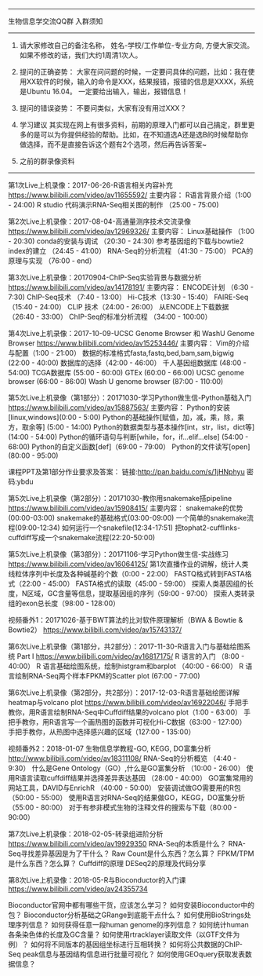 - - - - - - - - - - - - - - - - - - - - - - - - 
生物信息学交流QQ群 入群须知
- - - - - - - - - - - - - - - - - - - - - - - - 

1. 请大家修改自己的备注名称， 姓名-学校/工作单位-专业方向, 方便大家交流。 
如果不修改的话，我们大约1周清1次人。

2. 提问的正确姿势：
大家在问问题的时候，一定要问具体的问题，比如：我在使用XX软件的时候，输入的命令是XXX，结果报错，报错的信息是XXXX，系统是Ubuntu 16.04。 一定要给出输入，输出，报错信息！

3. 提问的错误姿势：
不要问类似，大家有没有用过XXX？ 

4. 学习建议
其实现在网上有很多资料，前期的原理入门都可以自己搞定，群里更多的是可以为你提供经验的帮助。比如，在不知道选A还是选B的时候帮助你做选择，而不是直接告诉这个题有2个选项，然后再告诉答案~ 

5. 之前的群录像资料
- - - - - - - - - - - - - - - - - - - - - - - - 

第1次Live上机录像：2017-06-26-R语言相关内容补充
https://www.bilibili.com/video/av11655592/
主要内容：
R语言背景介绍（1:00 - 24:00)
R studio 代码演示RNA-Seq相关图的制作 （25:00 - 75:00)

第2次Live上机录像：2017-08-04-高通量测序技术交流录像
https://www.bilibili.com/video/av12969326/
主要内容：
Linux基础操作 （1:00 - 20:30)
conda的安装与调试 （20:30 - 24:30)
参考基因组的下载与bowtie2 index的建立 （24:45 - 41:00）
RNA-Seq的分析流程 （41:30 - 75:00）
PCA的原理与实现 （76:00 - end）

第3次Live上机录像：20170904-ChIP-Seq实验背景与数据分析
https://www.bilibili.com/video/av14178191/
主要内容：
ENCODE计划 （6:30 - 7:30)
ChIP-Seq技术 （7:40 - 13:00）
Hi-C技术（13:30 - 15:40）
FAIRE-Seq （15:40 - 24:00）
CLIP 技术（24:00 - 26:00）
从ENCODE上下载数据 （26:40 - 33:00）
ChIP-Seq的标准分析流程 （34:00 - 100:00）

第4次Live上机录像：2017-10-09-UCSC Genome Browser 和 WashU Genome Browser
https://www.bilibili.com/video/av15253446/
主要内容：
Vim的介绍与配置（1:00 - 21:00）
数据的标准格式fasta,fastq,bed,bam,sam,bigwig (22:00 - 40:00)
数据库的选择（42:00 - 46:00）
千人基因组数据库 (48:00 - 54:00)
TCGA数据库 (55:00 - 60:00)
GTEx (60:00 - 66:00)
UCSC genome browser (66:00 - 86:00)
Wash U genome browser (87:00 - 110:00)


第5次Live上机录像（第1部分）：20171030-学习Python做生信-Python基础入门
https://www.bilibili.com/video/av15887563/
主要内容：
Python的安装[linux,windows](0:00 - 5:00)
Python的基础操作[赋值，加，减，乘，除，乘方，取余等] (5:00 - 14:00)
Python的数据类型与基本操作[int，str，list，dict等] (14:00 - 54:00)
Python的循环语句与判断[while，for，if...elif...else] (54:00 - 68:00)
Python的自定义函数[def]（69:00 - 79:00）
Python的文件读写[open] (80:00 - 95:00)

课程PPT及第1部分作业要求及答案：
链接:http://pan.baidu.com/s/1jHNphyu  密码:ybdu


第5次Live上机录像（第2部分）：20171030-教你用snakemake搭pipeline
https://www.bilibili.com/video/av15908415/
主要内容：
snakemake的优势(00:00-03:00)
snakemake的基础格式(03:00-09:00)
一个简单的snakemake流程(09:00-12:34)
如何运行一个snakefile(12:34-17:51)
把tophat2-cufflinks-cuffdiff写成一个snakemake流程(22:20-50:00)

第5次Live上机录像（第3部分）：20171106-学习Python做生信-实战练习
https://www.bilibili.com/video/av16064125/
第1次直播作业的讲解，统计人类线粒体序列中长度及各种碱基的个数（0:00 - 22:00）
FASTQ格式转到FASTA格式（22:00 - 45:00）
FASTA格式的读取（45:00 - 59:00）
探索人类基因组的长度，N区域，GC含量等信息，提取基因组的序列（59:00 - 97:00）
探索人类转录组的exon总长度（98:00 - 128:00）


视频番外1：20171026-基于BWT算法的比对软件原理解析（BWA & Bowtie & Bowtie2）
https://www.bilibili.com/video/av15743137/


第6次Live上机录像（第1部分，共2部分）：2017-11-30-R语言入门与基础绘图系统 Part I
https://www.bilibili.com/video/av16817175/
R 语言的入门 （8:00 - 40:00）
R 语言基础绘图系统，绘制histgram和barplot （40:00 - 66:00）
R 语言绘制RNA-Seq两个样本FPKM的Scatter plot (67:00 - 77:00)

第6次Live上机录像（第2部分，共2部分）：2017-12-03-R语言基础绘图详解heatmap与volcano plot
https://www.bilibili.com/video/av16922046/
手把手教你，用R语言绘制RNA-Seq中Cuffdiff结果的volcano plot（1:00 - 63:00）
手把手教你，用R语言写一个画热图的函数并可视化Hi-C数据（63:00 - 127:00）
手把手教你，从热图中选择感兴趣的区域（127:00 - 135:00）

视频番外2：2018-01-07 生物信息学教程-GO, KEGG, DO富集分析
http://www.bilibili.com/video/av18311108/
RNA-Seq的分析概览 （4:40 - 9:30）
什么是Gene Ontology（GO）,什么是GO富集分析 （10:00 - 26:00）
使用R语言读取cuffdiff结果并选择差异表达基因 （28:00 - 40:00）
GO富集常用的网站工具，DAVID与EnrichR （40:00 - 50:00）
安装调试做GO需要用的R包 （50:00 - 55:00）
使用R语言对RNA-Seq的结果做GO，KEGG，DO富集分析 （55:00 - 80:00）
对于有参非模式生物的注释文件的搜索与下载（80:00 - 90:00）


第7次Live上机录像：2018-02-05-转录组进阶分析
https://www.bilibili.com/video/av19929350
RNA-Seq的本质是什么？
RNA-Seq寻找差异基因是为了干什么？
Raw Count是什么东西？怎么算？
FPKM/TPM是什么东西？怎么算？
Cuffdiff的原理
DESeq2的原理及代码分享


第8次Live上机录像：2018-05-R与Bioconductor的入门课
https://www.bilibili.com/video/av24355734

Bioconductor官网中都有哪些干货，应该怎么学习？
如何安装Bioconductor中的包？
Bioconductor分析基础之GRange到底能干点什么？
如何使用BioStrings处理序列信息？
如何获得任意一段human genome的序列信息？
如何统计human各条染色体的长度及GC含量？
如何使用rtracklayer读取文件（以GTF文件为例）？
如何将不同版本的基因组坐标进行互相转换？
如何将公共数据的ChIP-Seq peak信息与基因结构信息进行批量可视化？
如何使用GEOquery获取发表数据信息？
